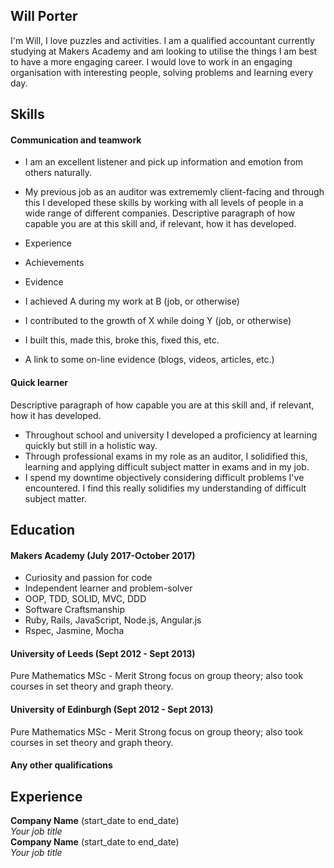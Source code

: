 ## Will Porter

I'm Will, I love puzzles and activities. I am a qualified accountant currently studying at Makers Academy and am looking to utilise the things I am best to have a more engaging career. I would love to work in an engaging organisation with interesting people, solving problems and learning every day.


## Skills

#### Communication and teamwork

- I am an excellent listener and pick up information and emotion from others naturally.
- My previous job as an auditor was extrememly client-facing and through this I developed these skills by working with all levels of people in a wide range of different companies.
Descriptive paragraph of how capable you are at this skill and, if relevant, how it has developed.

- Experience
- Achievements
- Evidence


- I achieved A during my work at B (job, or otherwise)
- I contributed to the growth of X while doing Y (job, or otherwise)
- I built this, made this, broke this, fixed this, etc.
- A link to some on-line evidence (blogs, videos, articles, etc.)

#### Quick learner

Descriptive paragraph of how capable you are at this skill and, if relevant, how it has developed.

- Throughout school and university I developed a proficiency at learning quickly but still in a holistic way.
- Through professional exams in my role as an auditor, I solidified this, learning and applying difficult subject matter in exams and in my job.
- I spend my downtime objectively considering difficult problems I've encountered. I find this really solidifies my understanding of difficult subject matter.

## Education

#### Makers Academy (July 2017-October 2017)

- Curiosity and passion for code
- Independent learner and problem-solver
- OOP, TDD, SOLID, MVC, DDD
- Software Craftsmanship
- Ruby, Rails, JavaScript, Node.js, Angular.js
- Rspec, Jasmine, Mocha

#### University of Leeds (Sept 2012 - Sept 2013)

Pure Mathematics MSc - Merit
Strong focus on group theory; also took courses in set theory and graph theory.

#### University of Edinburgh (Sept 2012 - Sept 2013)

Pure Mathematics MSc - Merit
Strong focus on group theory; also took courses in set theory and graph theory.

#### Any other qualifications

## Experience

**Company Name** (start_date to end_date)    
*Your job title*  
**Company Name** (start_date to end_date)   
*Your job title*  

